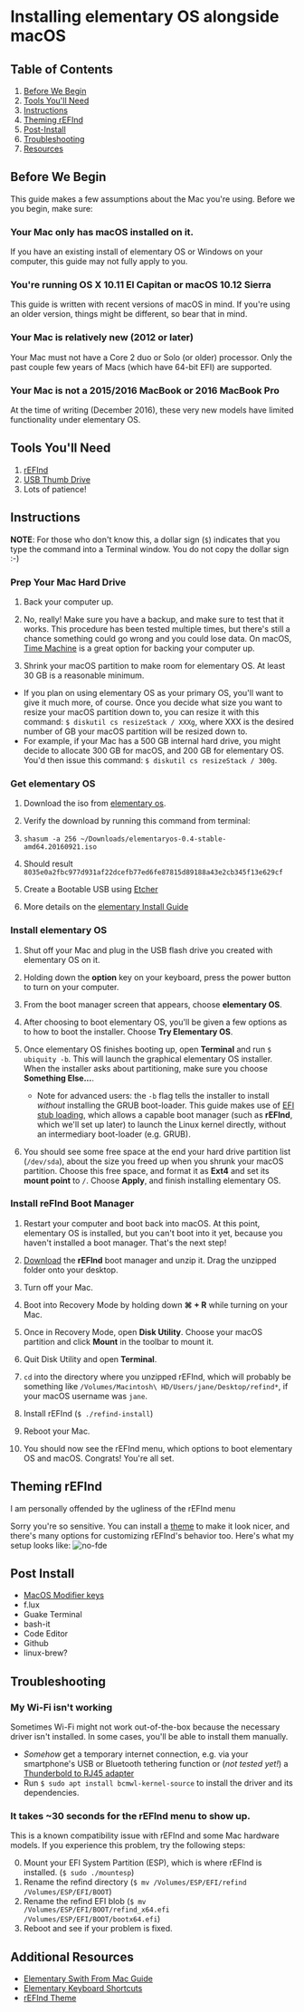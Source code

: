 # Installing elementary OS alongside macOS

## Table of Contents
1. [Before We Begin](#before-we-begin)
1. [Tools You'll Need](#tools-youll-need)
1. [Instructions](#instructions)
1. [Theming rEFInd](#theming)  
1. [Post-Install](#post-install)
1. [Troubleshooting](#troubleshooting)
1. [Resources](#resources)


## <a id="before-we-begin">Before We Begin</a>

This guide makes a few assumptions about the Mac you're using. Before we you begin, make sure:

### Your Mac only has macOS installed on it.
If you have an existing install of elementary OS or Windows on your computer, this guide may not fully apply to you.

### You're running OS X 10.11 El Capitan or macOS 10.12 Sierra
This guide is written with recent versions of macOS in mind. If you're using an older version, things might be different, so bear that in mind.

### Your Mac is relatively new (2012 or later)
Your Mac must not have a Core 2 duo or Solo (or older) processor. Only the past couple few years of Macs (which have 64-bit EFI) are supported.

### Your Mac is not a 2015/2016 MacBook or 2016 MacBook Pro
At the time of writing (December 2016), these very new models have limited functionality under elementary OS.

## <a id="tools-youll-need">Tools You'll Need</a>

1. [rEFInd][refind] 
1. [USB Thumb Drive][flash]
1. Lots of patience!

## <a id="instructions">Instructions</a>

**NOTE**: For those who don't know this, a dollar sign (`$`) indicates that you type the command into a Terminal window. You do not copy the dollar sign :-)

### Prep Your Mac Hard Drive

1. Back your computer up.

1. No, really! Make sure you have a backup, and make sure to test that it works. This procedure has been tested multiple times, but there's still a chance something could go wrong and you could lose data. On macOS, [Time Machine][timemachine] is a great option for backing your computer up.

1. Shrink your macOS partition to make room for elementary OS. At least 30 GB is a reasonable minimum.
  - If you plan on using elementary OS as your primary OS, you'll want to give it much more, of course. Once you decide what size you want to resize your macOS partition down to, you can resize it with this command: `$ diskutil cs resizeStack / XXXg`, where XXX is the desired number of GB your macOS partition will be resized down to.
  - For example, if your Mac has a 500 GB internal hard drive, you might decide to allocate 300 GB for macOS, and 200 GB for elementary OS. You'd then issue this command: `$ diskutil cs resizeStack / 300g`.

### Get elementary OS

1. Download the iso from [elementary os][elementary].

1. Verify the download by running this command from terminal:

1. ```shasum -a 256 ~/Downloads/elementaryos-0.4-stable-amd64.20160921.iso```

1. Should result `8035e0a2fbc977d931af22dcefb77ed6fe87815d89188a43e2cb345f13e629cf`

1. Create a Bootable USB using [Etcher][etcher]

1. More details on the [elementary Install Guide][install-medium]

### Install elementary OS

1. Shut off your Mac and plug in the USB flash drive you created with elementary OS on it.

1. Holding down the **option** key on your keyboard, press the power button to turn on your computer.

1. From the boot manager screen that appears, choose **elementary OS**.

1. After choosing to boot elementary OS, you'll be given a few options as to how to boot the installer. Choose **Try Elementary OS**.

1. Once elementary OS finishes booting up, open **Terminal** and run `$ ubiquity -b`. This will launch the graphical elementary OS installer. When the installer asks about partitioning, make sure you choose **Something Else...**.
  
    * Note for advanced users: the `-b` flag tells the installer to install *without* installing the GRUB boot-loader. This guide makes use of [EFI stub loading](https://wiki.debian.org/EFIStub), which allows a capable boot manager (such as **rEFInd**, which we'll set up later) to launch the Linux kernel directly, without an intermediary boot-loader (e.g. GRUB).

1. You should see some free space at the end your hard drive partition list (`/dev/sda`), about the size you freed up when you shrunk your macOS partition. Choose this free space, and format it as **Ext4** and set its **mount point** to `/`. Choose **Apply**, and finish installing elementary OS.

### Install reFInd Boot Manager

1. Restart your computer and boot back into macOS. At this point, elementary OS is installed, but you can't boot into it yet, because you haven't installed a boot manager. That's the next step!

1. [Download][refind] the **rEFInd** boot manager and unzip it. Drag the unzipped folder onto your desktop.

1. Turn off your Mac.

1. Boot into Recovery Mode by holding down **⌘ + R** while turning on your Mac.

1. Once in Recovery Mode, open **Disk Utility**. Choose your macOS partition and click **Mount** in the toolbar to mount it.

1. Quit Disk Utility and open **Terminal**.

1. `cd` into the directory where you unzipped rEFInd, which will probably be something like `/Volumes/Macintosh\ HD/Users/jane/Desktop/refind*`, if your macOS username was `jane`.

1. Install rEFInd (`$ ./refind-install`)

1. Reboot your Mac.

1. You should now see the rEFInd menu, which options to boot elementary OS and macOS.  Congrats! You're all set.

## <a id="theming">Theming rEFInd</a>

I am personally offended by the ugliness of the rEFInd menu

Sorry you're so sensitive. You can install a [theme][theme] to make it look nicer, and there's many options for customizing rEFInd's behavior too. Here's what my setup looks like:
![no-fde](img/finished-product.jpg)

## <a id="post-install">Post Install</a>

* [MacOS Modifier keys ][mac-os-keys]
* f.lux
* Guake Terminal
* bash-it
* Code Editor
* Github
* linux-brew?


## <a id="troubleshooting">Troubleshooting</a>

### My Wi-Fi isn't working

Sometimes Wi-Fi might not work out-of-the-box because the necessary driver isn't installed. In some cases, you'll be able to install them manually.

- *Somehow* get a temporary internet connection, e.g. via your smartphone's USB or Bluetooth tethering function or (*not tested yet!*) a [Thunderbold to RJ45 adapter](http://store.apple.com/us/product/MD463ZM/A/thunderbolt-to-gigabit-ethernet-adapter)
- Run `$ sudo apt install bcmwl-kernel-source` to install the driver and its dependencies.

### It takes ~30 seconds for the rEFInd menu to show up.

This is a known compatibility issue with rEFInd and some Mac hardware models. If you experience this problem, try the following steps:

0. Mount your EFI System Partition (ESP), which is where rEFInd is installed. (`$ sudo ./mountesp`)
0. Rename the refind directory (`$ mv /Volumes/ESP/EFI/refind /Volumes/ESP/EFI/BOOT`)
0. Rename the refind EFI blob (`$ mv /Volumes/ESP/EFI/BOOT/refind_x64.efi /Volumes/ESP/EFI/BOOT/bootx64.efi`)
0. Reboot and see if your problem is fixed.

## <a id="resources">Additional Resources</a>

* [Elementary Swith From Mac Guide][mac-switch-guide]
* [Elementary Keyboard Shortcuts ][keys]
* [rEFInd Theme][theme]

[refind]: https://sourceforge.net/projects/refind/files/latest/download
[timemachine]: https://support.apple.com/en-us/HT201250
[elementary]: https://elementary.io
[etcher]: https://etcher.io/
[mac-os-keys]: https://elementaryos.stackexchange.com/questions/7889/use-macos-style-modifier-keys
[install-medium]: https://elementary.io/docs/installation#creating-an-installation-medium
[keys]: http://lmelinux.net/2014/07/26/elementary-os-keyboard-shortcuts/
[mac-switch-guide]: http://blog.elementary.io/post/152626170946/switching-from-macos-the-basics
[theme]: http://sdbinwiiexe.deviantart.com/art/rEFInd-Next-Theme-407754566
[flash]: https://en.wikipedia.org/wiki/USB_flash_drive